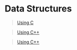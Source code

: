 # Data Structures
> <a href="https://github.com/narayana1923/DSA/tree/master/DS%20using%20c">Using C</a>

> <a href="https://github.com/narayana1923/DSA/tree/master/DS%20using%20c%2B%2B">Using C++</a>

> <a href="https://github.com/narayana1923/DSA/tree/master/DS%20using%20python">Using C++</a>

